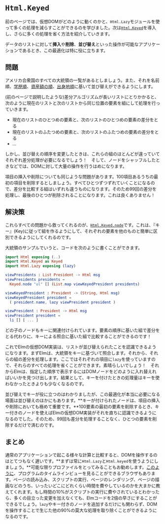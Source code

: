 # `Html.Keyed`

<!-- On the previous page, we learned how Virtual DOM works and how we can use `Html.Lazy` to avoid a bunch of work. Now we are going to introduce  [`Html.Keyed`](https://package.elm-lang.org/packages/elm/html/latest/Html-Keyed/) to skip even more work. -->

前のページでは、仮想DOMがどのように動くのかと、`Html.Lazy`モジュールを使って多くの処理を減らすことができるのを学びました。次は[`Html.Keyed`](https://package.elm-lang.org/packages/elm/html/latest/Html-Keyed/)を導入し、さらに多くの処理を省く方法を紹介していきます。

<!-- This optimization is particularly helpful for lists of data in your interface that must support **insertion**, **removal**, and **reordering**. -->

データのリストに対して**挿入**や**削除**、**並び替え**といった操作が可能なアプリケーションであるとき、この最適化は特に役に立ちます。

<!-- ## The Problem -->

## 問題

<!-- Say we have a list of all the Presidents of the United States. And maybe it lets us sort by name, [by education](https://en.wikipedia.org/wiki/List_of_Presidents_of_the_United_States_by_education), [by net worth](https://en.wikipedia.org/wiki/List_of_Presidents_of_the_United_States_by_net_worth), and [by birthplace](https://en.wikipedia.org/wiki/List_of_Presidents_of_the_United_States_by_home_state). -->

アメリカ合衆国のすべての大統領の一覧があるとしましょう。また、それを名前順、[学歴順](https://en.wikipedia.org/wiki/List_of_Presidents_of_the_United_States_by_education)、[資産額の順](https://en.wikipedia.org/wiki/List_of_Presidents_of_the_United_States_by_net_worth)、[出身地順](https://en.wikipedia.org/wiki/List_of_Presidents_of_the_United_States_by_home_state)に基いて並び替えができるようにします。

<!-- When the diffing algorithm (described on the previous page) gets to a long list of items, it just goes through pairwise: -->

(前のページで説明したような)差分アルゴリズムが長いリストにとりかかると、次のように現在のリストと次のリストから同じ位置の要素を組にして処理を行っていきます。

<!--
- Diff the current 1st element with the next 1st element.
- Diff the current 2nd element with the next 2nd element.
- ...
-->

- 現在のリストのひとつめの要素と、次のリストのひとつめの要素の差分をとる
- 現在のリストのふたつめの要素と、次のリストのふたつめの要素の差分をとる
- ...


<!-- But when you you change the sort order, all of these are going to be different! So you end up doing a lot of work on the DOM when you could have just shuffled some nodes around. -->

しかし、並び替えの順序を変更したときは、これらの組のほとんどが違っていてそれぞれ差分処理が必要になるでしょう！　そして、ノードをシャッフルしたときなどでは、DOMに対して大量の操作を行うはめになります。

<!-- This issue exists with insertion and removal as well. Say you remove the 1st of 100 items. Everything is going to be off-by-one and look different. So you get 99 diffs and one removal at the end. No good! -->

項目の挿入や削除についても同じような問題があります。100項目あるうちの最初の項目を削除するとしましょう。すべてひとつずつずれていくことになるので、差分を比較する組はいずれも違うものになります。そのため99回の差分を処理し、最後のひとつが削除されることになります。これは良くありません！

<!-- ## The Solution --> 

## 解決策

<!-- The fix for all of this is [`Html.Keyed.node`](https://package.elm-lang.org/packages/elm/html/latest/Html-Keyed#node), which makes it possible to pair each entry with a “key” that easily distinguishes it from all the others. -->

これらすべての問題から救ってくれるのが、[`Html.Keyed.node`](https://package.elm-lang.org/packages/elm/html/latest/Html-Keyed#node)です。これは、『キー』(Key)に従って組を作るようにして、それぞれの要素を他のものと簡単に区別できるようにしてくれるのです。

<!-- So in our presidents example, we could write our code like this: -->

大統領のサンプルでいうと、コードを次のように書くことができます。

```elm
import Html exposing (..)
import Html.Keyed as Keyed
import Html.Lazy exposing (lazy)

viewPresidents : List President -> Html msg
viewPresidents presidents =
  Keyed.node "ul" [] (List.map viewKeyedPresident presidents)

viewKeyedPresident : President -> (String, Html msg)
viewKeyedPresident president =
  ( president.name, lazy viewPresident president )

viewPresident : President -> Html msg
viewPresident president =
  li [] [ ... ]
```

<!-- Each child node is associated with a key. So instead of doing a pairwise diff, we can diff based on matching keys! -->

どの子のノードもキーに関連付けられています。要素の順序に基いた組で差分をとる代わりに、キーによる照合に基いた組で比較することができるのです！

<!-- Now the Virtual DOM implementation can recognize when the list is resorted. It first matches all the presidents up by key. Then it diffs those. We used `lazy` for each entry, so we can skip all that work. Nice! It then figures out how to shuffle the DOM nodes to show things in the order you want. So the keyed version does a lot less work in the end. -->

これでElmの仮想DOM実装は、リストが並び替えられたことを認識できるようになります。まずElmは、大統領をキーに基づいて照合します。それから、それらの組の差分を処理します。ここではそれぞれの項目に`lazy`を使っていますので、それらのすべての処理を省くことができます。素晴らしいでしょう！　それからElmは、指定した順序で表示するにはDOMノードをどのように入れ替えればいいかを見つけ出します。結果として、キーを付けたときの処理量はキーを使わなかったときよりも少なくなるのです。

<!-- Resorting helps show how it works, but it is not the most common case that really needs this optimization. **Keyed nodes are extremely important for insertion and removal.** When you remove the 1st of 100 elements, using keyed nodes allows the Virtual DOM implementation to recognize that immediately. So you get a single removal instead of 99 diffs. -->

並び替えでキーが役に立つのはわかりましたが、この最適化が本当に必要になる場面は並び替えのほかにもあります。**キーが付けられたノードは、項目の挿入や削除においても極めて重要です。**100要素の最初の要素を削除するとき、キー付きのノードを使えばElmの仮想DOM実装がそれを直ちに認識できるようになるのでした。そのため、99回も差分を処理することなく、ひとつの要素を削除するだけで済むのです。


<!-- ## Summary -->

## まとめ

<!-- Touching the DOM is extraordinarily slow compared to the sort of computations that happen in a normal application. **Always reach for `Html.Lazy` and `Html.Keyed` first.** I recommend verifying this with profiling as much as possible. Some browsers provide a timeline view of your program, [like this](https://developers.google.com/web/tools/chrome-devtools/evaluate-performance/reference). It gives you a summary of how much time is spent in loading, scripting, rendering, painting, etc. If you see that 10% of the time is spent scripting, you could make your Elm code twice as fast and not make any noticable difference. Whereas simple additions of lazy and keyed nodes could start taking big chunks out of that other 90% by touching the DOM less! -->

通常のアプリケーションで起こる様々な計算と比較すると、DOMを操作するのはとてつもなく遅いです。**まずは常に`Html.Lazy`と`Html.keyed`を使うようにしましょう。**可能な限りプロファイルをとってみることもお勧めします。[このように](https://developers.google.com/web/tools/chrome-devtools/evaluate-performance/reference)、プログラムのタイムラインビューを見ることができるブラウザもあります。ページの読み込み、スクリプトの実行、ページのレンダリング、ページの描画などのうち、いったいどこにどれくらい時間を費やしているのかを大まかに教えてくれます。もし時間の10%がスクリプトの実行に費やされているとわかったら、多くの目立った変更を加えなくても、Elmコードを2倍の早さにすることができるでしょう。`lazy`やキー付きのノードを追加するだけにも関わらず、DOMを操作することで生じた他の90%の莫大な処理を取り除くことができるようになるのです。
